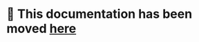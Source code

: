 # 🔗 This documentation has been moved [here](../../src/rules/asyncSpecifyFailureDestination/asyncSpecifyFailureDestination.md)
